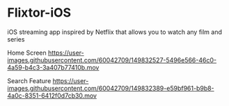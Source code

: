 # Flixtor-iOS
iOS streaming app inspired by Netflix that allows you to watch any film and series

Home Screen
https://user-images.githubusercontent.com/60042709/149832527-5496e566-46c0-4a59-b4c3-3a407b77410b.mov

Search Feature
https://user-images.githubusercontent.com/60042709/149832389-e59bf961-b9b8-4a0c-8351-6412f0d7cb30.mov

